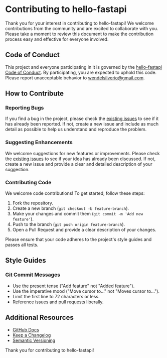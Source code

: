 # Contributing to hello-fastapi

Thank you for your interest in contributing to hello-fastapi! We welcome contributions from the community and are excited to collaborate with you. Please take a moment to review this document to make the contribution process easy and effective for everyone involved.

## Code of Conduct

This project and everyone participating in it is governed by the [hello-fastapi Code of Conduct](CODE_OF_CONDUCT.md). By participating, you are expected to uphold this code. Please report unacceptable behavior to [wendelsilverio@gmail.com](mailto:wendelsilverio@gmail.com).

## How to Contribute

### Reporting Bugs

If you find a bug in the project, please check the [existing issues](https://github.com/wendelsilverio/hello-fastapi/issues) to see if it has already been reported. If not, create a new issue and include as much detail as possible to help us understand and reproduce the problem.

### Suggesting Enhancements

We welcome suggestions for new features or improvements. Please check the [existing issues](https://github.com/wendelsilverio/hello-fastapi/issues) to see if your idea has already been discussed. If not, create a new issue and provide a clear and detailed description of your suggestion.

### Contributing Code

We welcome code contributions! To get started, follow these steps:

1. Fork the repository.
2. Create a new branch (`git checkout -b feature-branch`).
3. Make your changes and commit them (`git commit -m 'Add new feature'`).
4. Push to the branch (`git push origin feature-branch`).
5. Open a Pull Request and provide a clear description of your changes.

Please ensure that your code adheres to the project's style guides and passes all tests.

## Style Guides

### Git Commit Messages

- Use the present tense ("Add feature" not "Added feature").
- Use the imperative mood ("Move cursor to..." not "Moves cursor to...").
- Limit the first line to 72 characters or less.
- Reference issues and pull requests liberally.

## Additional Resources

- [GitHub Docs](https://docs.github.com)
- [Keep a Changelog](https://keepachangelog.com/en/1.0.0/)
- [Semantic Versioning](https://semver.org/spec/v2.0.0.html)

Thank you for contributing to hello-fastapi!
